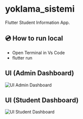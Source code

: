 # yoklama_sistemi

Flutter Student Information App.


## 💿 How to run local

- Open Terminal in Vs Code
- flutter run

## UI (Admin Dashboard)

![UI Admin Dashboard](https://user-images.githubusercontent.com/68778235/121813316-3311a880-cc74-11eb-94dd-d4ab7516d703.png "Title")

## UI (Student Dashboard)

![UI Student Dashboard](https://user-images.githubusercontent.com/68778235/121813381-79ff9e00-cc74-11eb-8c5a-73841992ead0.png)

